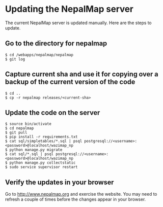 # Updating the NepalMap server

The current NepalMap server is updated manually. Here are the steps to update.

## Go to the directory for nepalmap
```
$ cd /webapps/nepalmap/nepalmap
$ git log
```
## Capture current sha and use it for copying over a backup of the current version of the code
```
$ cd ..
$ cp -r nepalmap releases/<current-sha>

```

## Update the code on the server
```
$ source bin/activate
$ cd nepalmap
$ git pull
$ pip install -r requirements.txt
$ cat sql/simpletables/*.sql | psql postgresql://<username>:<password>@localhost/wazimap_np
$ python manage.py migrate
$ cat sql/*.sql | psql postgresql://<username>:<password>@localhost/wazimap_np
$ python manage.py collectstatic
$ sudo service supervisor restart

```

## Verify the updates in your browser
Go to http://www.nepalmap.org and exercise the website. You may need to refresh a couple of times before the changes appear in your browser.